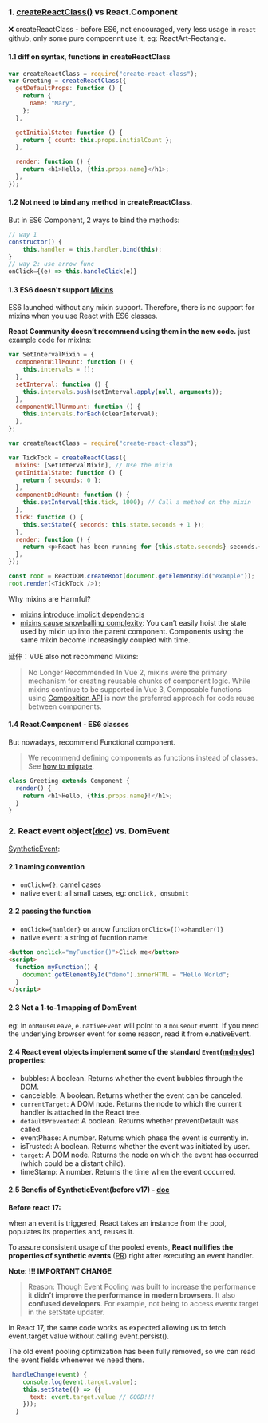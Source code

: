 ### 1. [createReactClass()](https://legacy.reactjs.org/docs/react-without-es6.html) vs React.Component

❌ createReactClass - before ES6, not encouraged, very less usage in `react` github, only some pure compoennt use it, eg: ReactArt-Rectangle.

#### 1.1 diff on syntax, functions in createReactClass

```js
var createReactClass = require("create-react-class");
var Greeting = createReactClass({
  getDefaultProps: function () {
    return {
      name: "Mary",
    };
  },

  getInitialState: function () {
    return { count: this.props.initialCount };
  },

  render: function () {
    return <h1>Hello, {this.props.name}</h1>;
  },
});
```

#### 1.2 Not need to bind any method in createRreactClass.

But in ES6 Component, 2 ways to bind the methods:

```js
// way 1
constructor() {
    this.handler = this.handler.bind(this);
}
// way 2: use arrow func
onClick={(e) => this.handleClick(e)}
```

#### 1.3 ES6 doesn't support [Mixins](https://legacy.reactjs.org/docs/react-without-es6.html#mixins)

ES6 launched without any mixin support. Therefore, there is no support for mixins when you use React with ES6 classes.

**React Community doesn’t recommend using them in the new code.**
just example code for mixIns:

```js
var SetIntervalMixin = {
  componentWillMount: function () {
    this.intervals = [];
  },
  setInterval: function () {
    this.intervals.push(setInterval.apply(null, arguments));
  },
  componentWillUnmount: function () {
    this.intervals.forEach(clearInterval);
  },
};

var createReactClass = require("create-react-class");

var TickTock = createReactClass({
  mixins: [SetIntervalMixin], // Use the mixin
  getInitialState: function () {
    return { seconds: 0 };
  },
  componentDidMount: function () {
    this.setInterval(this.tick, 1000); // Call a method on the mixin
  },
  tick: function () {
    this.setState({ seconds: this.state.seconds + 1 });
  },
  render: function () {
    return <p>React has been running for {this.state.seconds} seconds.</p>;
  },
});

const root = ReactDOM.createRoot(document.getElementById("example"));
root.render(<TickTock />);
```

Why mixins are Harmful?

- [mixins introduce implicit dependencis](https://legacy.reactjs.org/blog/2016/07/13/mixins-considered-harmful.html#mixins-introduce-implicit-dependencies)
- [mixins cause snowballing complexity](https://legacy.reactjs.org/blog/2016/07/13/mixins-considered-harmful.html#mixins-cause-snowballing-complexity): You can’t easily hoist the state used by mixin up into the parent component. Components using the same mixin become increasingly coupled with time.

延伸：VUE also not recommend Mixins:

> No Longer Recommended
> In Vue 2, mixins were the primary mechanism for creating reusable chunks of component logic. While mixins continue to be supported in Vue 3, Composable functions using [Composition API](https://vuejs.org/guide/reusability/composables.html) is now the preferred approach for code reuse between components.

#### 1.4 React.Component - ES6 classes

But nowadays, recommend Functional component.

> We recommend defining components as functions instead of classes. See [how to migrate](https://react.dev/reference/react/Component#alternatives).

```js
class Greeting extends Component {
  render() {
    return <h1>Hello, {this.props.name}!</h1>;
  }
}
```

### 2. React event object([doc](https://react.dev/reference/react-dom/components/common#react-event-object)) vs. DomEvent

[SyntheticEvent](https://github.com/facebook/react/blob/v18.2.0/packages/react-native-renderer/src/legacy-events/SyntheticEvent.js#L61):

#### 2.1 naming convention

- `onClick={}`: camel cases
- native event: all small cases, eg: `onclick, onsubmit`

#### 2.2 passing the function

- `onClick={hanlder}` or arrow function `onClick={()=>handler()}`
- native event: a string of fucntion name:

```html
<button onclick="myFunction()">Click me</button>
<script>
  function myFunction() {
    document.getElementById("demo").innerHTML = "Hello World";
  }
</script>
```

#### 2.3 Not a 1-to-1 mapping of DomEvent

eg: in `onMouseLeave`, `e.nativeEvent` will point to a `mouseout` event. If you need the underlying browser event for some reason, read it from e.nativeEvent.

#### 2.4 React event objects implement some of the standard `Event`([mdn doc](https://developer.mozilla.org/en-US/docs/Web/API/Event)) properties:

- bubbles: A boolean. Returns whether the event bubbles through the DOM.
- cancelable: A boolean. Returns whether the event can be canceled.
- `currentTarget`: A DOM node. Returns the node to which the current handler is attached in the React tree.
- `defaultPrevented`: A boolean. Returns whether preventDefault was called.
- eventPhase: A number. Returns which phase the event is currently in.
- isTrusted: A boolean. Returns whether the event was initiated by user.
- `target`: A DOM node. Returns the node on which the event has occurred (which could be a distant child).
- timeStamp: A number. Returns the time when the event occurred.

#### 2.5 Benefis of SyntheticEvent(before v17) - [doc](https://blog.saeloun.com/2021/04/06/react-17-removes-event-pooling-in-modern-system/)

**Before react 17:**

when an event is triggered, React takes an instance from the pool, populates its properties and, reuses it.

To assure consistent usage of the pooled events, **React nullifies the properties of synthetic events** ([PR](https://github.com/facebook/react/pull/18216/files)) right after executing an event handler.

**Note: !!! IMPORTANT CHANGE**

> Reason:
> Though Event Pooling was built to increase the performance it **didn’t improve the performance in modern browsers**. It also **confused developers**. For example, not being to access eventx.target in the setState updater.

In React 17, the same code works as expected allowing us to fetch event.target.value without calling event.persist().

The old event pooling optimization has been fully removed, so we can read the event fields whenever we need them.

```js
 handleChange(event) {
    console.log(event.target.value);
    this.setState(() => ({
      text: event.target.value // GOOD!!!
    }));
  }
```
